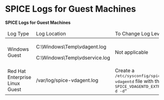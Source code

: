 # SPICE Logs for Guest Machines

**SPICE Logs for Guest Machines**

<table>
 <thead>
  <tr>
   <td>Log Type</td>
   <td>Log Location</td>
   <td>To Change Log Level:</td>
  </tr>
 </thead>
 <tbody>
  <tr>
   <td>Windows Guest</td>
   <td>
    <p>C:\Windows\Temp\vdagent.log</p>
    <p>C:\Windows\Temp\vdservice.log</p>
   </td>
   <td>Not applicable</td>
  </tr>
  <tr>
   <td>Red Hat Enterprise Linux Guest</td>
   <td>/var/log/spice-vdagent.log</td>
   <td>Create a <tt>/etc/sysconfig/spice-vdagentd</tt> file with this entry: <tt>SPICE_VDAGENTD_EXTRA_ARGS=”-d -d”</tt></td>
  </tr>
 </tbody>
</table>
